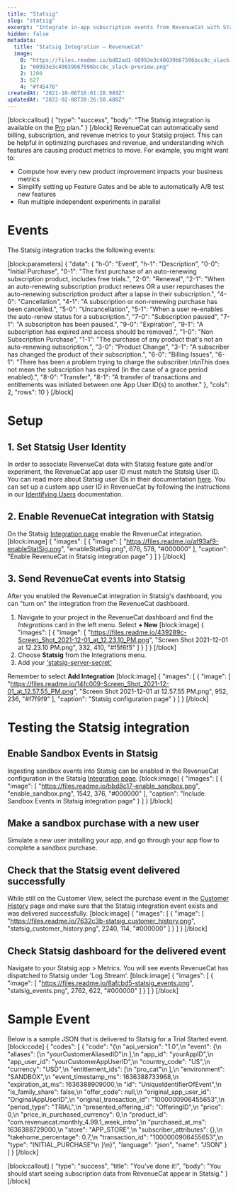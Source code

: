 ```yaml
---
title: "Statsig"
slug: "statsig"
excerpt: "Integrate in-app subscription events from RevenueCat with Statsig"
hidden: false
metadata: 
  title: "Statsig Integration – RevenueCat"
  image: 
    0: "https://files.readme.io/bd02ad1-60993e3c40039b67596bcc8c_slack-preview.png"
    1: "60993e3c40039b67596bcc8c_slack-preview.png"
    2: 1200
    3: 627
    4: "#f45476"
createdAt: "2021-10-06T16:01:28.989Z"
updatedAt: "2022-02-08T20:26:50.486Z"
---
```

[block:callout]
{
  "type": "success",
  "body": "The Statsig integration is available on the [Pro](https://www.revenuecat.com/pricing) plan."
}
[/block]
RevenueCat can automatically send billing, subscription, and revenue metrics to your Statsig project. This can be helpful in optimizing purchases and revenue, and understanding which features are causing product metrics to move. For example, you might want to:
* Compute how every new product improvement impacts your business metrics
* Simplify setting up Feature Gates and be able to automatically A/B test new features
* Run multiple independent experiments in parallel

# Events
The Statsig integration tracks the following events:

[block:parameters]
{
  "data": {
    "h-0": "Event",
    "h-1": "Description",
    "0-0": "Initial Purchase",
    "0-1": "The first purchase of an auto-renewing subscription product, includes free trials.",
    "2-0": "Renewal",
    "2-1": "When an auto-renewing subscription product renews OR a user repurchases the auto-renewing subscription product after a lapse in their subscription.",
    "4-0": "Cancellation",
    "4-1": "A subscription or non-renewing purchase has been cancelled.",
    "5-0": "Uncancellation",
    "5-1": "When a user re-enables the auto-renew status for a subscription.",
    "7-0": "Subscription paused",
    "7-1": "A subscription has been paused.",
    "9-0": "Expiration",
    "9-1": "A subscription has expired and access should be removed.",
    "1-0": "Non Subscription Purchase",
    "1-1": "The purchase of any product that's not an auto-renewing subscription.",
    "3-0": "Product Change",
    "3-1": "A subscriber has changed the product of their subscription.",
    "6-0": "Billing Issues",
    "6-1": "There has been a problem trying to charge the subscriber.\n\nThis does not mean the subscription has expired (in the case of a grace period enabled).",
    "8-0": "Transfer",
    "8-1": "A transfer of transactions and entitlements was initiated between one App User ID(s) to another."
  },
  "cols": 2,
  "rows": 10
}
[/block]

# Setup 
## 1. Set Statsig User Identity

In order to associate RevenueCat data with Statsig feature gate and/or experiment, the RevenueCat app user ID must match the Statsig User ID. You can read more about Statsig user IDs in their documentation [here](https://docs.statsig.com/server/python/index#statsig-user). You can set up a custom app user ID in RevenueCat by following the instructions in our [Identifying Users](doc:user-ids#provided-app-user-id) documentation. 

## 2. Enable RevenueCat integration with Statsig

On the Statsig [Integration page](https://console.statsig.com/integrations) enable the RevenueCat integration.
[block:image]
{
  "images": [
    {
      "image": [
        "https://files.readme.io/af93af9-enableStatSig.png",
        "enableStatSig.png",
        676,
        578,
        "#000000"
      ],
      "caption": "Enable RevenueCat in Statsig integration page"
    }
  ]
}
[/block]
## 3. Send RevenueCat events into Statsig

After you enabled the RevenueCat integration in Statsig's dashboard, you can "turn on" the integration from the RevenueCat dashboard.

1. Navigate to your project in the RevenueCat dashboard and find the *Integrations* card in the left menu. Select **+ New** 
[block:image]
{
  "images": [
    {
      "image": [
        "https://files.readme.io/439289c-Screen_Shot_2021-12-01_at_12.23.10_PM.png",
        "Screen Shot 2021-12-01 at 12.23.10 PM.png",
        332,
        410,
        "#f5f6f5"
      ]
    }
  ]
}
[/block]
2. Choose **Statsig** from the Integrations menu.
2. Add your ['statsig-server-secret'](https://docs.statsig.com/feature-gates/implement/server#step-1-get-the-statsig-server-secret-key)

Remember to select **Add Integration**
[block:image]
{
  "images": [
    {
      "image": [
        "https://files.readme.io/14fc009-Screen_Shot_2021-12-01_at_12.57.55_PM.png",
        "Screen Shot 2021-12-01 at 12.57.55 PM.png",
        952,
        236,
        "#f7f9f9"
      ],
      "caption": "Statsig configuration page"
    }
  ]
}
[/block]
# Testing the Statsig integration

## Enable Sandbox Events in Statsig
Ingesting sandbox events into Statsig can be enabled in the RevenueCat configuration in the Statsig [Integration page](https://console.statsig.com/integrations).
[block:image]
{
  "images": [
    {
      "image": [
        "https://files.readme.io/bbd8c17-enable_sandbox.png",
        "enable_sandbox.png",
        1542,
        376,
        "#000000"
      ],
      "caption": "Include Sandbox Events in Statsig integration page"
    }
  ]
}
[/block]
## Make a sandbox purchase with a new user
Simulate a new user installing your app, and go through your app flow to complete a sandbox purchase.

## Check that the Statsig event delivered successfully
While still on the Customer View, select the purchase event in the [Customer History](doc:customer-history) page and make sure that the Statsig integration event exists and was delivered successfully.
[block:image]
{
  "images": [
    {
      "image": [
        "https://files.readme.io/7632c3b-statsig_customer_history.png",
        "statsig_customer_history.png",
        2240,
        114,
        "#000000"
      ]
    }
  ]
}
[/block]
## Check Statsig dashboard for the delivered event
Navigate to your Statsig app > Metrics. You will see events RevenueCat has dispatched to Statsig under 'Log Stream'.
[block:image]
{
  "images": [
    {
      "image": [
        "https://files.readme.io/8afcbd5-statsig_events.png",
        "statsig_events.png",
        2762,
        622,
        "#000000"
      ]
    }
  ]
}
[/block]
# Sample Event
Below is a sample JSON that is delivered to Statsig for a Trial Started event.
[block:code]
{
  "codes": [
    {
      "code": "{\n  \"api_version\": \"1.0\",\n  \"event\": {\n    \"aliases\": [\n      \"yourCustomerAliasedID\"\n    ],\n    \"app_id\": \"yourAppID\",\n    \"app_user_id\": \"yourCustomerAppUserID\",\n    \"country_code\": \"US\",\n    \"currency\": \"USD\",\n    \"entitlement_ids\": [\n      \"pro_cat\"\n    ],\n    \"environment\": \"SANDBOX\",\n    \"event_timestamp_ms\": 1636388733968,\n    \"expiration_at_ms\": 1636388909000,\n    \"id\": \"UniqueIdentifierOfEvent\",\n    \"is_family_share\": false,\n    \"offer_code\": null,\n    \"original_app_user_id\": \"OriginalAppUserID\",\n    \"original_transaction_id\": \"1000000906455653\",\n    \"period_type\": \"TRIAL\",\n    \"presented_offering_id\": \"OfferingID\",\n    \"price\": 0,\n    \"price_in_purchased_currency\": 0,\n    \"product_id\": \"com.revenuecat.monthly_4.99.1_week_intro\",\n    \"purchased_at_ms\": 1636388729000,\n    \"store\": \"APP_STORE\",\n    \"subscriber_attributes\": {},\n    \"takehome_percentage\": 0.7,\n    \"transaction_id\": \"1000000906455653\",\n    \"type\": \"INITIAL_PURCHASE\"\n  }\n}",
      "language": "json",
      "name": "JSON"
    }
  ]
}
[/block]

[block:callout]
{
  "type": "success",
  "title": "You've done it!",
  "body": "You should start seeing subscription data from RevenueCat appear in Statsig."
}
[/block]